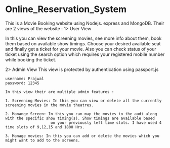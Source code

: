 # Online_Reservation_System

This is a Movie Booking website using Nodejs. express and MongoDB.
Their are 2 views of the website :
1> User View

  In this you can view the screening movies, see more info about them, book them based on available show timings.
  Choose your desired available seat and finally get a ticket for your movie.
  Also you can check status of your ticket using the search option which requires your registered mobile number while booking the ticket.
  
  
 2> Admin View
    This view is protected by authentication using passport.js
    
    username: Prajwal
    password: 12345
    
    In this view their are multiple admin features :
    
    1. Screening Movies: In this you can view or delete all the currently screening movies in the movie theatres.
    
    2. Manange Screen: In this you can map the movies to the audi along with the specific show timing(s). Show timings are available based
                        on your previously left time slots. I have used 4 time slots of 9,12,15 and 1800 Hrs.
    
    3. Manage movies: In this you can add or delete the movies which you might want to add to the screens.
    
    
